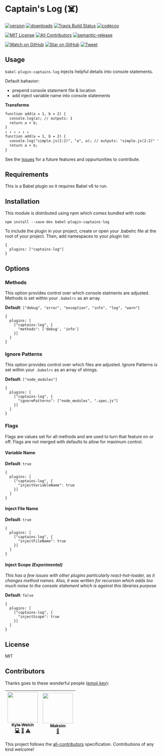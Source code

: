 # Captain's Log (☠️)


[![version](https://img.shields.io/npm/v/babel-plugin-captains-log.svg?style=flat-square)](http://npm.im/babel-plugin-captains-log)
[![downloads](https://img.shields.io/npm/dm/babel-plugin-captains-log.svg?style=flat-square)](http://npm-stat.com/charts.html?package=babel-plugin-captains-log)
[![Travis Build Status](https://img.shields.io/travis/kwelch/babel-plugin-captains-log.svg?style=flat-square)](https://travis-ci.org/kwelch/babel-plugin-captains-log)
[![codecov](https://codecov.io/gh/kwelch/babel-plugin-captains-log/branch/master/graph/badge.svg?style=flat-square)](https://codecov.io/gh/kwelch/babel-plugin-captains-log)

[![MIT License](https://img.shields.io/npm/l/kwelch.svg?style=flat-square)](http://opensource.org/licenses/MIT)
[![All Contributors](https://img.shields.io/badge/all_contributors-2-orange.svg?style=flat-square)](#contributors)
[![semantic-release](https://img.shields.io/badge/%20%20%F0%9F%93%A6%F0%9F%9A%80-semantic--release-e10079.svg?style=flat-square)](https://github.com/semantic-release/semantic-release)

[![Watch on GitHub](https://img.shields.io/github/watchers/kwelch/babel-plugin-captains-log.svg?style=social)](https://github.com/kwelch/babel-plugin-captains-log/watchers)
[![Star on GitHub](https://img.shields.io/github/stars/kwelch/babel-plugin-captains-log.svg?style=social)](https://github.com/kwelch/babel-plugin-captains-log/stargazers)
[![Tweet](https://img.shields.io/twitter/url/https/github.com/kwelch/babel-plugin-captains-log.svg?style=social)](https://twitter.com/intent/tweet?text=Check%20out%20babel-plugin-captains-log!%20https://github.com/kwelch/babel-plugin-captains-log%20%F0%9F%91%8D)

## Usage

`babel-plugin-captains-log` injects helpful details into console statements.

Default bahavior:
- prepend console statement file & location
- add inject variable name into console statements

**Transforms**
```diff
function add(a = 1, b = 2) {
  console.log(a); // outputs: 1
  return a + b;
}
↓ ↓ ↓ ↓ ↓ ↓
function add(a = 1, b = 2) {
  console.log("simple.js(2:2)", "a", a); // outputs: "simple.js(2:2)" "a" 1
  return a + b;
}
```

See the [Issues][issues] for a future features and oppurtunities to contribute.

## Requirements

This is a Babel plugin so it requires Babel v6 to run.

## Installation

This module is distributed using npm which comes bundled with node:
```
npm install --save-dev babel-plugin-captains-log
```

To include the plugin in your project, create or open your .babelrc file at the root of your project. Then, add namespaces to your plugin list:
```
{
  plugins: ["captains-log"]
}
```

## Options

### Methods
This option provides control over which console statments are adjusted. Methods is set within your `.babelrc` as an array.

**Default**: `["debug", "error", "exception", "info", "log", "warn"]`

```
{
  plugins: [
    ["captains-log", {
      "methods": ['debug', 'info']
    }]
  ]
}
```

### Ignore Patterns
This option provides control over which files are adjusted. Ignore Patterns is set within your `.babelrc` as an array of strings.

**Default**: `["node_modules"]`

```
{
  plugins: [
    ["captains-log", {
      "ignorePatterns": ["node_modules", ".spec.js"]
    }]
  ]
}
```

### Flags
Flags are values set for all methods and are used to turn that feature on or off. Flags are not merged with defaults to allow for maximum control.


#### Variable Name
**Default**: `true`

```
{
  plugins: [
    ["captains-log", {
      "injectVariableName": true
    }]
  ]
}
```

#### Inject File Name
**Default**: `true`

```
{
  plugins: [
    ["captains-log", {
      "injectFileName": true
    }]
  ]
}
```

#### Inject Scope _(Experimental)_
_This has a few issues with other plugins particularly react-hot-loader, as it changes method names. Also, it was written for recursion which adds too much noise to the console statement which is against this libraries purpose_

**Default**: `false`

```
{
  plugins: [
    ["captains-log", {
      "injectScope": true
    }]
  ]
}
```

## License

MIT

## Contributors

Thanks goes to these wonderful people ([emoji key](https://github.com/kentcdodds/all-contributors#emoji-key)):

<!-- ALL-CONTRIBUTORS-LIST:START - Do not remove or modify this section -->
| [<img src="https://avatars0.githubusercontent.com/u/1295580?v=3" width="100px;"/><br /><sub>Kyle Welch</sub>](http://www.krwelch.com)<br />[💻](https://github.com/kwelch/babel-plugin-captains-log/commits?author=kwelch "Code") [📖](https://github.com/kwelch/babel-plugin-captains-log/commits?author=kwelch "Documentation") [⚠️](https://github.com/kwelch/babel-plugin-captains-log/commits?author=kwelch "Tests") | [<img src="https://avatars1.githubusercontent.com/u/9456433?v=4" width="100px;"/><br /><sub>Maksim</sub>](https://github.com/mqklin)<br />[🐛](https://github.com/kwelch/babel-plugin-captains-log/issues?q=author%3Amqklin "Bug reports") |
| :---: | :---: |
<!-- ALL-CONTRIBUTORS-LIST:END -->

This project follows the [all-contributors](https://github.com/kentcdodds/all-contributors) specification. Contributions of any kind welcome!


[issues]: https://github.com/kwelch/babel-plugin-captains-log/issues
